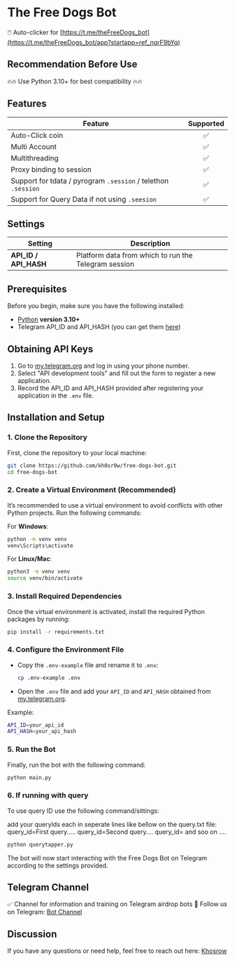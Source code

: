 ﻿﻿
# The Free Dogs Bot

🖱️ Auto-clicker for [https://t.me/theFreeDogs_bot](https://t.me/theFreeDogs_bot/app?startapp=ref_nqrF9bYq)

## Recommendation Before Use
🔥🔥 Use Python 3.10+ for best compatibility 🔥🔥

## Features
| Feature                                                     | Supported  |
|-------------------------------------------------------------|:----------:|
| Auto-Click coin                                              |     ✅     |
| Multi Account                                                |     ✅     |
| Multithreading                                               |     ✅     |
| Proxy binding to session                                     |     ✅     |
| Support for tdata / pyrogram `.session` / telethon `.session`|     ✅     |
| Support for Query Data if not using `.seesion`               |     ✅     |

## Settings
| Setting           | Description                                                                 |
|-------------------|-----------------------------------------------------------------------------|
| **API_ID / API_HASH** | Platform data from which to run the Telegram session                    |

## Prerequisites
Before you begin, make sure you have the following installed:
- [Python](https://www.python.org/downloads/) **version 3.10+**
- Telegram API_ID and API_HASH (you can get them [here](https://my.telegram.org/auth))

## Obtaining API Keys
1. Go to [my.telegram.org](https://my.telegram.org) and log in using your phone number.
2. Select "API development tools" and fill out the form to register a new application.
3. Record the API_ID and API_HASH provided after registering your application in the `.env` file.

## Installation and Setup

### 1. Clone the Repository
First, clone the repository to your local machine:

```bash
git clone https://github.com/kh0sr0w/free-dogs-bot.git
cd free-dogs-bot
```

### 2. Create a Virtual Environment (Recommended)
It’s recommended to use a virtual environment to avoid conflicts with other Python projects. Run the following commands:

For **Windows**:
```bash
python -m venv venv
venv\Scripts\activate
```

For **Linux/Mac**:
```bash
python3 -m venv venv
source venv/bin/activate
```

### 3. Install Required Dependencies
Once the virtual environment is activated, install the required Python packages by running:

```bash
pip install -r requirements.txt
```

### 4. Configure the Environment File
- Copy the `.env-example` file and rename it to `.env`:
  
  ```bash
  cp .env-example .env
  ```

- Open the `.env` file and add your `API_ID` and `API_HASH` obtained from [my.telegram.org](https://my.telegram.org/auth).

Example:
```bash
API_ID=your_api_id
API_HASH=your_api_hash
```

### 5. Run the Bot
Finally, run the bot with the following command:

```bash
python main.py
```
### 6. If running with query
To use query ID use the following command/sittings:

add your queryIds each in seperate lines like bellow on the query.txt file:
query_id=First query.....
query_id=Second query....
query_id= and soo on ....

```bash
python querytapper.py
```
The bot will now start interacting with the Free Dogs Bot on Telegram according to the settings provided.

## Telegram Channel

✅ Channel for information and training on Telegram airdrop bots 🔷 Follow us on Telegram: [Bot Channel](https://t.me/kh0sr0w_bot)

## Discussion
If you have any questions or need help, feel free to reach out here: [Khosrow](https://t.me/kh0sr0w)

